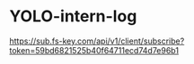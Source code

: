 # YOLO-intern-log
https://sub.fs-key.com/api/v1/client/subscribe?token=59bd6821525b40f64711ecd74d7e96b1
